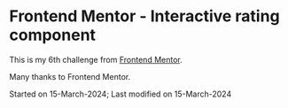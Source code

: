 # Frontend Mentor - Interactive rating component 

This is my 6th challenge from [Frontend Mentor](https://www.frontendmentor.io/challenges/interactive-rating-component-koxpeBUmI). 

Many thanks to Frontend Mentor.

Started on 15-March-2024; Last modified on 15-March-2024 


